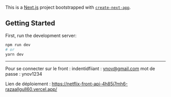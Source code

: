 This is a [Next.js](https://nextjs.org/) project bootstrapped with [`create-next-app`](https://github.com/vercel/next.js/tree/canary/packages/create-next-app).

## Getting Started

First, run the development server:

```bash
npm run dev
# or
yarn dev
```
-------------------------------------------------------------------------------------------------------------------------------------------------------------------------------

Pour se connecter sur le front : 
indentidfiiant : ynov@gmail.com
mot de passe : ynov1234

Lien de déploiement : https://netflix-front-api-4h85j7mh6-razaallgull60.vercel.app/
